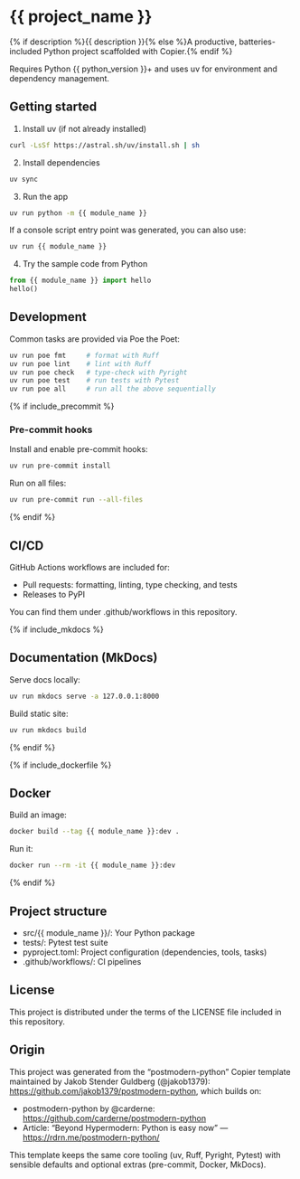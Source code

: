 # {{ project_name }}

{% if description %}{{ description }}{% else %}A productive, batteries-included Python project scaffolded with Copier.{% endif %}

Requires Python {{ python_version }}+ and uses uv for environment and dependency management.

## Getting started

1) Install uv (if not already installed)
```bash
curl -LsSf https://astral.sh/uv/install.sh | sh
```

2) Install dependencies
```bash
uv sync
```

3) Run the app
```bash
uv run python -m {{ module_name }}
```
If a console script entry point was generated, you can also use:
```bash
uv run {{ module_name }}
```

4) Try the sample code from Python
```python
from {{ module_name }} import hello
hello()
```

## Development

Common tasks are provided via Poe the Poet:
```bash
uv run poe fmt     # format with Ruff
uv run poe lint    # lint with Ruff
uv run poe check   # type-check with Pyright
uv run poe test    # run tests with Pytest
uv run poe all     # run all the above sequentially
```

{% if include_precommit %}
### Pre-commit hooks
Install and enable pre-commit hooks:
```bash
uv run pre-commit install
```
Run on all files:
```bash
uv run pre-commit run --all-files
```
{% endif %}

## CI/CD

GitHub Actions workflows are included for:
- Pull requests: formatting, linting, type checking, and tests
- Releases to PyPI

You can find them under .github/workflows in this repository.

{% if include_mkdocs %}
## Documentation (MkDocs)

Serve docs locally:
```bash
uv run mkdocs serve -a 127.0.0.1:8000
```
Build static site:
```bash
uv run mkdocs build
```
{% endif %}

{% if include_dockerfile %}
## Docker

Build an image:
```bash
docker build --tag {{ module_name }}:dev .
```

Run it:
```bash
docker run --rm -it {{ module_name }}:dev
```
{% endif %}

## Project structure

- src/{{ module_name }}/: Your Python package
- tests/: Pytest test suite
- pyproject.toml: Project configuration (dependencies, tools, tasks)
- .github/workflows/: CI pipelines

## License

This project is distributed under the terms of the LICENSE file included in this repository.

## Origin

This project was generated from the “postmodern-python” Copier template maintained by Jakob Stender Guldberg (@jakob1379): https://github.com/jakob1379/postmodern-python, which builds on:
- postmodern-python by @carderne: https://github.com/carderne/postmodern-python
- Article: “Beyond Hypermodern: Python is easy now” — https://rdrn.me/postmodern-python/

This template keeps the same core tooling (uv, Ruff, Pyright, Pytest) with sensible defaults and optional extras (pre-commit, Docker, MkDocs).
